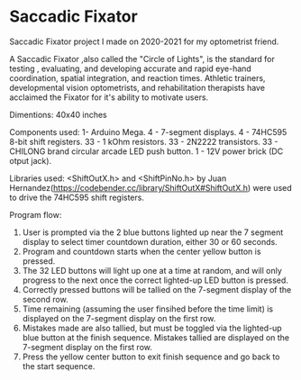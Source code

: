 # Saccadic Fixator
Saccadic Fixator project I made on 2020-2021 for my optometrist friend.

A Saccadic Fixator ,also called the "Circle of Lights", is the standard for testing , evaluating, and developing accurate and rapid eye-hand coordination, spatial integration, and reaction times.
Athletic trainers, developmental vision optometrists, and rehabilitation therapists have acclaimed the Fixator for it's ability to motivate users. 

Dimentions: 40x40 inches

Components used:
1- Arduino Mega.
4 - 7-segment displays.
4 - 74HC595 8-bit shift registers.
33 - 1 kOhm resistors.
33 - 2N2222 transistors.
33 - CHILONG brand circular arcade LED push button.
1 - 12V power brick (DC otput jack).

Libraries used:
<ShiftOutX.h> and <ShiftPinNo.h> by Juan Hernandez(https://codebender.cc/library/ShiftOutX#ShiftOutX.h) were used to drive the 74HC595 shift registers.

Program flow:
1. User is prompted via the 2 blue buttons lighted up near the 7 segment display to select timer countdown duration, either 30 or 60 seconds.
2. Program and countdown starts when the center yellow button is pressed.
3. The 32 LED buttons will light up one at a time at random, and will only progress to the next once the correct lighted-up LED button is pressed.
4. Correctly pressed buttons will be tallied on the 7-segment display of the second row.
5. Time remaining (assuming the user finsihed before the time limit) is displayed on the 7-segment display on the first row.
6. Mistakes made are also tallied, but must be toggled via the lighted-up blue button at the finish sequence. Mistakes tallied are displayed on the 7-segment display on the first row.
7. Press the yellow center button to exit finish sequence and go back to the start sequence. 





